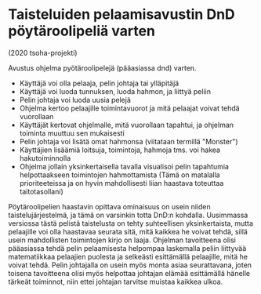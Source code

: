 # Taisteluiden pelaamisavustin DnD pöytäroolipeliä varten

(2020 tsoha-projekti)

Avustus ohjelma pyötäroolipelejä (pääasiassa dnd) varten.
 - Käyttäjä voi olla pelaaja, pelin johtaja tai ylläpitäjä
 - Käyttäjä voi luoda tunnuksen, luoda hahmon, ja liittyä peliin
 - Pelin johtaja voi luoda uusia pelejä
 - Ohjelma kertoo pelaajille toimintavuorot ja mitä pelaajat voivat tehdä vuorollaan
 - Käyttäjät kertovat ohjelmalle, mitä vuorollaan tapahtui, ja ohjelman toiminta muuttuu sen mukaisesti
 - Pelin johtaja voi lisätä omat hahmonsa (viitataan termillä "Monster")
 - Käyttäjien lisäämiä loitsuja, toimintoja, hahmoja tms. voi hakea hakutoiminnolla
 - Ohjelma jollain yksinkertaisella tavalla visualisoi pelin tapahtumia helpottaakseen toimintojen hahmottamista (Tämä on matalalla prioriteeteissa ja on hyvin mahdollisesti liian haastava toteuttaa taitotasollani)

Pöytäroolipelien haastavin opittava ominaisuus on usein niiden taistelujärjestelmä, ja tämä on varsinkin totta DnD:n kohdalla. Uusimmassa versiossa tästä pelistä taistelusta on tehty suhteellisen yksinkertaista, mutta pelaajille voi olla haastavaa seurata sitä, mitä kaikkea he voivat tehdä, sillä usein mahdollisten toimintojen kirjo on laaja. Ohjelman tavoitteena olisi pääasiassa tehdä pelin pelaamisesta helpompaa laskemalla peliin liittyvää matematiikkaa pelaajien puolesta ja selkeästi esittämällä pelaajille, mitä he voivat tehdä. Pelin johtajalla on usein myös monta asiaa seurattavana, joten toisena tavoitteena olisi myös helpottaa johtajan elämää esittämällä hänelle tärkeät toiminnot, niin ettei johtajan tarvitse muistaa kaikkea ulkoa.
